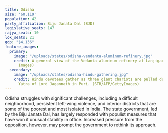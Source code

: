 ```yaml
---
title: Odisha
size: '60,119'
population: 42
party_affiliation: Biju Janata Dal (BJD)
legislative_seats: 147
rajya_seats: 10
lok_seats: 21
gdp: "$4,136"
feature_images:
  primary:
    image: "/uploads/states/odisha-vendanta-aluminum-refinery.jpg"
    credit: A general view of the Vedanta aluminum refinery at Lanjigarh. (STRDEL/AFP/Getty
      Images)
  secondary:
    image: "/uploads/states/odisha-hindu-gathering.jpg"
    credit: Hindu devotees gather as three giant chariots are pulled during the Rath
      Yatra of Lord Jagannath in Puri. (STR/AFP/GettyImages)
---
```


Odisha struggles with significant challenges, including a difficult neighborhood, persistent left-wing violence, and interior districts that are some of the poorest and most isolated in India. The state government, led by the Biju Janata Dal, has largely responded with populist measures that have won it unusual stability in office. Increased pressure from the opposition, however, may prompt the government to rethink its approach.
